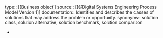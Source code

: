 type:: [[Business object]]
source:: [[@Digital Systems Engineering Process Model Version 1]]
documentation:: Identifies and describes the classes of solutions that may address the problem or opportunity.
synonyms:: solution class, solution alternative, solution benchmark, solution comparison

-